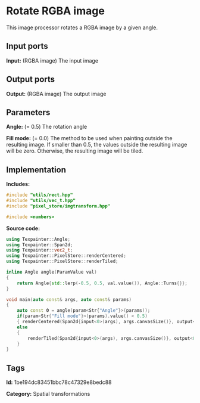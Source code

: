 # Rotate RGBA image

This image processor rotates a RGBA image by a given angle.

## Input ports

__Input:__ (RGBA image) The input image

## Output ports

__Output:__ (RGBA image) The output image

## Parameters

__Angle:__ (= 0.5) The rotation angle

__Fill mode:__ (= 0.0) The method to be used when painting outside the resulting image. If smaller than 0.5, the values outside the resulting image will be zero. Otherwise, the resulting image will be tiled.

## Implementation

__Includes:__ 

```c++
#include "utils/rect.hpp"
#include "utils/vec_t.hpp"
#include "pixel_store/imgtransform.hpp"

#include <numbers>
```

__Source code:__ 

```c++
using Texpainter::Angle;
using Texpainter::Span2d;
using Texpainter::vec2_t;
using Texpainter::PixelStore::renderCentered;
using Texpainter::PixelStore::renderTiled;

inline Angle angle(ParamValue val)
{
	return Angle{std::lerp(-0.5, 0.5, val.value()), Angle::Turns{}};
}

void main(auto const& args, auto const& params)
{
	auto const ϴ = angle(param<Str{"Angle"}>(params));
	if(param<Str{"Fill mode"}>(params).value() < 0.5)
	{ renderCentered(Span2d{input<0>(args), args.canvasSize()}, output<0>(args), ϴ); }
	else
	{
		renderTiled(Span2d{input<0>(args), args.canvasSize()}, output<0>(args), ϴ);
	}
}
```

## Tags

__Id:__ 1be194dc83451bbc78c47329e8bedc88

__Category:__ Spatial transformations